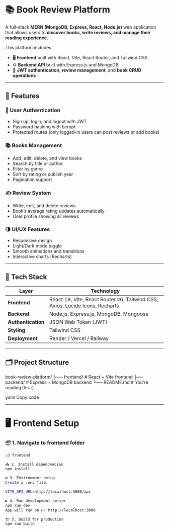 # 📚 Book Review Platform

A full-stack **MERN (MongoDB, Express, React, Node.js)** web application that allows users to **discover books, write reviews, and manage their reading experience**.

This platform includes:
- 🖥️ **Frontend** built with React, Vite, React Router, and Tailwind CSS  
- ⚙️ **Backend API** built with Express.js and MongoDB  
- 🔐 **JWT authentication**, **review management**, and **book CRUD operations**

---

## 🚀 Features

### 👤 User Authentication
- Sign up, login, and logout with JWT  
- Password hashing with bcrypt  
- Protected routes (only logged-in users can post reviews or add books)

### 📚 Books Management
- Add, edit, delete, and view books  
- Search by title or author  
- Filter by genre  
- Sort by rating or publish year  
- Pagination support

### ✍️ Review System
- Write, edit, and delete reviews  
- Book’s average rating updates automatically  
- User profile showing all reviews

### 🌗 UI/UX Features
- Responsive design  
- Light/Dark mode toggle  
- Smooth animations and transitions  
- Interactive charts (Recharts)

---

## 🧠 Tech Stack

| Layer | Technology |
|--------|-------------|
| **Frontend** | React 18, Vite, React Router v6, Tailwind CSS, Axios, Lucide Icons, Recharts |
| **Backend** | Node.js, Express.js, MongoDB, Mongoose |
| **Authentication** | JSON Web Token (JWT) |
| **Styling** | Tailwind CSS |
| **Deployment** | Render / Vercel / Railway |

---

## 🗂️ Project Structure

book-review-platform/
├── frontend/ # React + Vite frontend
├── backend/ # Express + MongoDB backend
└── README.md # You're reading this :)

yaml
Copy code

---

# 🖥️ Frontend Setup

### 📦 1. Navigate to frontend folder
```bash
cd frontend

📥 2. Install dependencies
npm install

⚙️ 3. Environment setup
Create a .env file:

VITE_API_URL=http://localhost:5000/api

▶️ 4. Run development server
npm run dev
App will run on 👉 http://localhost:3000

🏗️ 5. Build for production
npm run build
